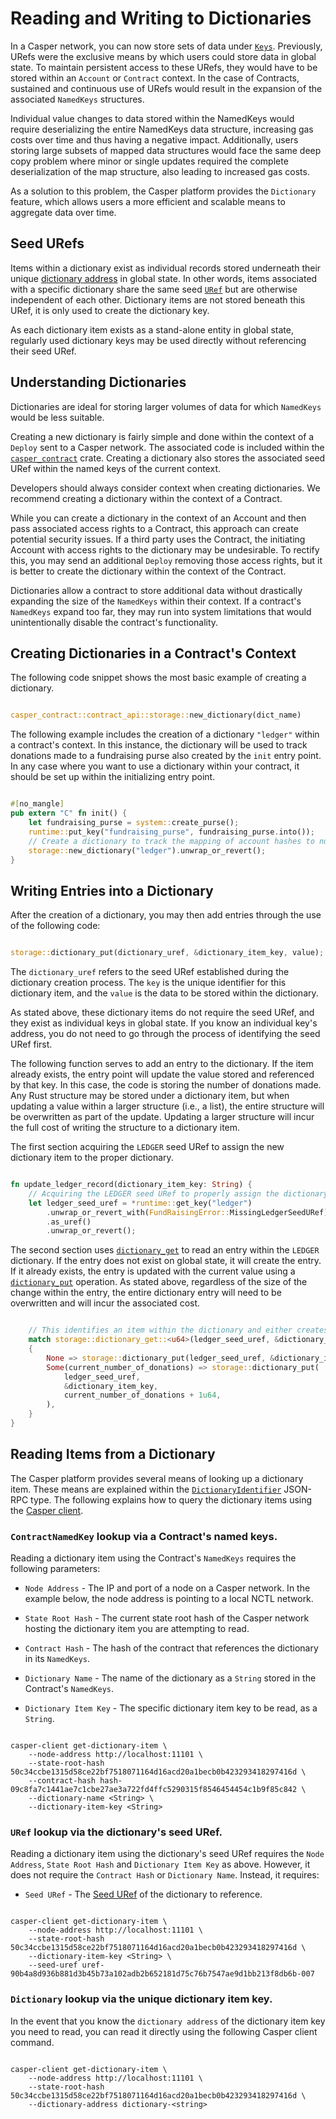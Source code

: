 # Reading and Writing to Dictionaries

In a Casper network, you can now store sets of data under [`Keys`](/dapp-dev-guide/understanding-hash-types#hash-and-key-explanations). Previously, URefs were the exclusive means by which users could store data in global state. To maintain persistent access to these URefs, they would have to be stored within an `Account` or `Contract` context. In the case of Contracts, sustained and continuous use of URefs would result in the expansion of the associated `NamedKeys` structures.

Individual value changes to data stored within the NamedKeys would require deserializing the entire NamedKeys data structure, increasing gas costs over time and thus having a negative impact. Additionally, users storing large subsets of mapped data structures would face the same deep copy problem where minor or single updates required the complete deserialization of the map structure, also leading to increased gas costs.

As a solution to this problem, the Casper platform provides the `Dictionary` feature, which allows users a more efficient and scalable means to aggregate data over time.

## Seed URefs

Items within a dictionary exist as individual records stored underneath their unique [dictionary address](/dapp-dev-guide/understanding-hash-types#hash-and-key-explanations) in global state. In other words, items associated with a specific dictionary share the same seed [`URef`](/design/casper-design.md/#uref-head) but are otherwise independent of each other. Dictionary items are not stored beneath this URef, it is only used to create the dictionary key.

As each dictionary item exists as a stand-alone entity in global state, regularly used dictionary keys may be used directly without referencing their seed URef.

## Understanding Dictionaries

Dictionaries are ideal for storing larger volumes of data for which `NamedKeys` would be less suitable.  

Creating a new dictionary is fairly simple and done within the context of a `Deploy` sent to a Casper network. The associated code is included within the [`casper_contract`](https://docs.rs/casper-contract/latest/casper_contract/) crate. Creating a dictionary also stores the associated seed URef within the named keys of the current context.

Developers should always consider context when creating dictionaries. We recommend creating a dictionary within the context of a Contract.

While you can create a dictionary in the context of an Account and then pass associated access rights to a Contract, this approach can create potential security issues. If a third party uses the Contract, the initiating Account with access rights to the dictionary may be undesirable. To rectify this, you may send an additional `Deploy` removing those access rights, but it is better to create the dictionary within the context of the Contract.

Dictionaries allow a contract to store additional data without drastically expanding the size of the `NamedKeys` within their context. If a contract's `NamedKeys` expand too far, they may run into system limitations that would unintentionally disable the contract's functionality.

## Creating Dictionaries in a Contract's Context

The following code snippet shows the most basic example of creating a dictionary. 

```rust

casper_contract::contract_api::storage::new_dictionary(dict_name)

```

The following example includes the creation of a dictionary `"ledger"` within a contract's context. In this instance, the dictionary will be used to track donations made to a fundraising purse also created by the `init` entry point. In any case where you want to use a dictionary within your contract, it should be set up within the initializing entry point.

```rust

#[no_mangle]
pub extern "C" fn init() {
    let fundraising_purse = system::create_purse();
    runtime::put_key("fundraising_purse", fundraising_purse.into());
    // Create a dictionary to track the mapping of account hashes to number of donations made.
    storage::new_dictionary("ledger").unwrap_or_revert();
}

```

## Writing Entries into a Dictionary

After the creation of a dictionary, you may then add entries through the use of the following code:

```rust

storage::dictionary_put(dictionary_uref, &dictionary_item_key, value);

```

The `dictionary_uref` refers to the seed URef established during the dictionary creation process. The `key` is the unique identifier for this dictionary item, and the `value` is the data to be stored within the dictionary.

As stated above, these dictionary items do not require the seed URef, and they exist as individual keys in global state. If you know an individual key's address, you do not need to go through the process of identifying the seed URef first.

The following function serves to add an entry to the dictionary. If the item already exists, the entry point will update the value stored and referenced by that key. In this case, the code is storing the number of donations made. Any Rust structure may be stored under a dictionary item, but when updating a value within a larger structure (i.e., a list), the entire structure will be overwritten as part of the update. Updating a larger structure will incur the full cost of writing the structure to a dictionary item.

The first section acquiring the `LEDGER` seed URef to assign the new dictionary item to the proper dictionary.

```rust

fn update_ledger_record(dictionary_item_key: String) {
    // Acquiring the LEDGER seed URef to properly assign the dictionary item.
    let ledger_seed_uref = *runtime::get_key("ledger")
        .unwrap_or_revert_with(FundRaisingError::MissingLedgerSeedURef)
        .as_uref()
        .unwrap_or_revert();

```

The second section uses [`dictionary_get`](https://docs.rs/casper-contract/1.4.4/casper_contract/contract_api/storage/fn.dictionary_get.html) to read an entry within the `LEDGER` dictionary. If the entry does not exist on global state, it will create the entry. If it already exists, the entry is updated with the current value using a [`dictionary_put`](https://docs.rs/casper-contract/1.4.4/casper_contract/contract_api/storage/fn.dictionary_put.html) operation. As stated above, regardless of the size of the change within the entry, the entire dictionary entry will need to be overwritten and will incur the associated cost.

```rust

    // This identifies an item within the dictionary and either creates or updates the associated value.
    match storage::dictionary_get::<u64>(ledger_seed_uref, &dictionary_item_key).unwrap_or_revert()
    {
        None => storage::dictionary_put(ledger_seed_uref, &dictionary_item_key, 1u64),
        Some(current_number_of_donations) => storage::dictionary_put(
            ledger_seed_uref,
            &dictionary_item_key,
            current_number_of_donations + 1u64,
        ),
    }
}

```

## Reading Items from a Dictionary

The Casper platform provides several means of looking up a dictionary item. These means are explained within the [`DictionaryIdentifier`](/dapp-dev-guide/sdkspec/types_chain/#dictionaryidentifier) JSON-RPC type. The following explains how to query the dictionary items using the [Casper client](https://crates.io/crates/casper-client).

### `ContractNamedKey` lookup via a Contract's named keys.

Reading a dictionary item using the Contract's `NamedKeys` requires the following parameters:

* `Node Address` - The IP and port of a node on a Casper network. In the example below, the node address is pointing to a local NCTL network.

* `State Root Hash` - The current state root hash of the Casper network hosting the dictionary item you are attempting to read.

* `Contract Hash` - The hash of the contract that references the dictionary in its `NamedKeys`.

* `Dictionary Name` - The name of the dictionary as a `String` stored in the Contract's `NamedKeys`.

* `Dictionary Item Key` - The specific dictionary item key to be read, as a `String`.

```

casper-client get-dictionary-item \
    --node-address http://localhost:11101 \
    --state-root-hash 50c34ccbe1315d58ce22bf7518071164d16acd20a1becb0b423293418297416d \
    --contract-hash hash-09c8fa7c1441ae7c1cbe27ae3a722fd4ffc5290315f8546454454c1b9f85c842 \
    --dictionary-name <String> \
    --dictionary-item-key <String>

```

### `URef` lookup via the dictionary's seed URef.

Reading a dictionary item using the dictionary's seed URef requires the `Node Address`, `State Root Hash` and `Dictionary Item Key` as above. However, it does not require the `Contract Hash` or `Dictionary Name`. Instead, it requires:

* `Seed URef` - The [Seed URef](#seed-urefs) of the dictionary to reference.

```

casper-client get-dictionary-item \
    --node-address http://localhost:11101 \
    --state-root-hash 50c34ccbe1315d58ce22bf7518071164d16acd20a1becb0b423293418297416d \
    --dictionary-item-key <String> \
    --seed-uref uref-90b4a8d936b881d3b45b73a102adb2b652181d75c76b7547ae9d1bb213f8db6b-007

```

### `Dictionary` lookup via the unique dictionary item key.

In the event that you know the `dictionary address` of the dictionary item key you need to read, you can read it directly using the following Casper client command.

```

casper-client get-dictionary-item \
    --node-address http://localhost:11101 \
    --state-root-hash 50c34ccbe1315d58ce22bf7518071164d16acd20a1becb0b423293418297416d \
    --dictionary-address dictionary-<string>

```